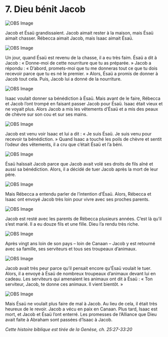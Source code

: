 # 7. Dieu bénit Jacob

![OBS Image](https://cdn.door43.org/obs/jpg/360px/obs-en-07-01.jpg)

Jacob et Ésaü grandissaient. Jacob aimait rester à la maison, mais Ésaü aimait chasser. Rébecca aimait Jacob, mais Isaac aimait Ésaü.

![OBS Image](https://cdn.door43.org/obs/jpg/360px/obs-en-07-02.jpg)

Un jour, quand Ésaü est revenu de la chasse, il a eu très faim. Ésaü a dit à Jacob : « Donne-moi de cette nourriture que tu as préparée. » Jacob a répondu : « D’abord, promets-moi que tu me donneras tout ce que tu dois recevoir parce que tu es né le premier. » Alors, Ésaü a promis de donner à Jacob tout cela. Puis, Jacob lui a donné de la nourriture.

![OBS Image](https://cdn.door43.org/obs/jpg/360px/obs-en-07-03.jpg)

Isaac voulait donner sa bénédiction à Ésaü. Mais avant de le faire, Rébecca et Jacob l’ont trompé en faisant passer Jacob pour Ésaü. Isaac était vieux et ne voyait plus. Alors Jacob a mis les vêtements d’Ésaü et a mis des peaux de chèvre sur son cou et sur ses mains.

![OBS Image](https://cdn.door43.org/obs/jpg/360px/obs-en-07-04.jpg)

Jacob est venu voir Isaac et lui a dit : « Je suis Ésaü. Je suis venu pour recevoir ta bénédiction. » Quand Isaac a touché les poils de chèvre et sentit l’odeur des vêtements, il a cru que c’était Ésaü et l’a béni.

![OBS Image](https://cdn.door43.org/obs/jpg/360px/obs-en-07-05.jpg)

Ésaü haïssait Jacob parce que Jacob avait volé ses droits de fils aîné et aussi sa bénédiction. Alors, il a décidé de tuer Jacob après la mort de leur père.

![OBS Image](https://cdn.door43.org/obs/jpg/360px/obs-en-07-06.jpg)

Mais Rébecca a entendu parler de l’intention d’Ésaü. Alors, Rébecca et Isaac ont envoyé Jacob très loin pour vivre avec ses proches parents.

![OBS Image](https://cdn.door43.org/obs/jpg/360px/obs-en-07-07.jpg)

Jacob est resté avec les parents de Rébecca plusieurs années. C’est là qu’il s’est marié. Il a eu douze fils et une fille. Dieu l’a rendu très riche.

![OBS Image](https://cdn.door43.org/obs/jpg/360px/obs-en-07-08.jpg)

Après vingt ans loin de son pays – loin de Canaan – Jacob y est retourné avec sa famille, ses serviteurs et tous ses troupeaux d’animaux.

![OBS Image](https://cdn.door43.org/obs/jpg/360px/obs-en-07-09.jpg)

Jacob avait très peur parce qu’il pensait encore qu’Ésaü voulait le tuer. Alors, il a envoyé à Ésaü de nombreux troupeaux d’animaux devant lui en cadeau. Les serviteurs qui amenaient les animaux ont dit à Ésaü : « Ton serviteur, Jacob, te donne ces animaux. Il vient bientôt. »

![OBS Image](https://cdn.door43.org/obs/jpg/360px/obs-en-07-10.jpg)

Mais Ésaü ne voulait plus faire de mal à Jacob. Au lieu de cela, il était très heureux de le revoir. Jacob a vécu en paix en Canaan. Plus tard, Isaac est mort, et Jacob et Ésaü l’ont enterré. Les promesses de l’Alliance que Dieu avait faite à Abraham sont passées d’Isaac à Jacob.

_Cette histoire biblique est tirée de la Genèse, ch. 25:27-33:20_